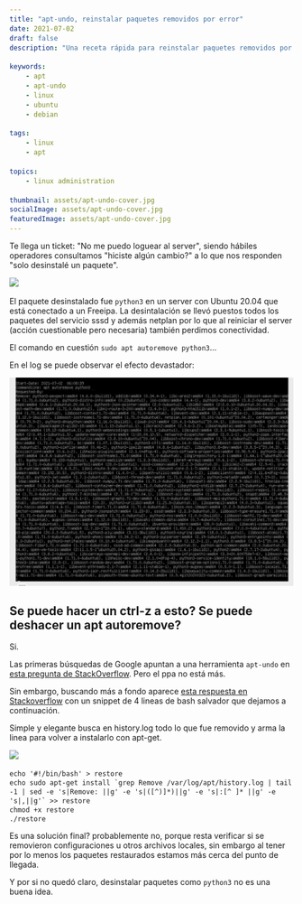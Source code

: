 ```yaml
---
title: "apt-undo, reinstalar paquetes removidos por error"
date: 2021-07-02
draft: false
description: "Una receta rápida para reinstalar paquetes removidos por error con apt."

keywords:
    - apt
    - apt-undo
    - linux
    - ubuntu
    - debian

tags:
    - linux
    - apt

topics:
    - linux administration

thumbnail: assets/apt-undo-cover.jpg
socialImage: assets/apt-undo-cover.jpg
featuredImage: assets/apt-undo-cover.jpg
---
```


Te llega un ticket: "No me puedo loguear al server", siendo hábiles operadores consultamos "hiciste algún cambio?" a lo que nos responden "solo desinstalé un paquete".

![](https://media.giphy.com/media/TEHn0Ly4cyvPBXPAjR/giphy.gif)

El paquete desinstalado fue `python3` en un server con Ubuntu 20.04 que está conectado a un Freeipa. La desintalación se llevó puestos todos los paquetes del servicio sssd y además netplan por lo que al reiniciar el server (acción cuestionable pero necesaria) también perdimos conectividad.

El comando en cuestión `sudo apt autoremove python3`... 

En el log se puede observar el efecto devastador:

![](assets/apt-undo-python3.png)

## Se puede hacer un ctrl-z a esto? Se puede deshacer un apt autoremove? 

Si.

Las primeras búsquedas de Google apuntan a una herramienta `apt-undo` en [esta pregunta de StackOverflow](https://askubuntu.com/questions/247549/is-it-possible-to-undo-an-apt-get-install-command). Pero el ppa no está más.

Sin embargo, buscando más a fondo aparece [esta respuesta en Stackoverflow](https://serverfault.com/questions/380856/how-to-undo-apt-get-remove) con un snippet de 4 lineas de bash salvador que dejamos a continuación. 

Simple y elegante busca en history.log todo lo que fue removido y arma la linea para volver a instalarlo con apt-get.

![](https://media.giphy.com/media/ugOMVsKh9pMWxji7w4/giphy.gif)

    echo '#!/bin/bash' > restore
    echo sudo apt-get install `grep Remove /var/log/apt/history.log | tail -1 | sed -e 's|Remove: ||g' -e 's|([^)]*)||g' -e 's|:[^ ]* ||g' -e 's|,||g'` >> restore
    chmod +x restore 
    ./restore

Es una solución final? probablemente no, porque resta verificar si se removieron configuraciones u otros archivos locales, sin embargo al tener por lo menos los paquetes restaurados estamos más cerca del punto de llegada.

Y por si no quedó claro, desinstalar paquetes como `python3` no es una buena idea.

